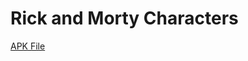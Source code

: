 # Rick and Morty Characters

[APK File](https://github.com/novianr90/rick-and-morty-characters/blob/master/app/apks/app-debug.apk)
